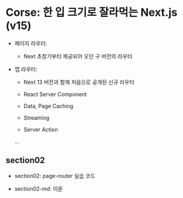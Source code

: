 # Corse: 한 입 크기로 잘라먹는 Next.js (v15)

- 페이지 라우터:

  - Next 초창기부터 제공되어 오던 구 버전의 라우터

- 앱 라우터:

  - Next 13 버전과 함께 처음으로 공개된 신규 라우터

  - React Server Component

  - Data, Page Caching

  - Streaming

  - Server Action

  ...

## section02

- section02: page-router 실습 코드

- section02-md: 이론
